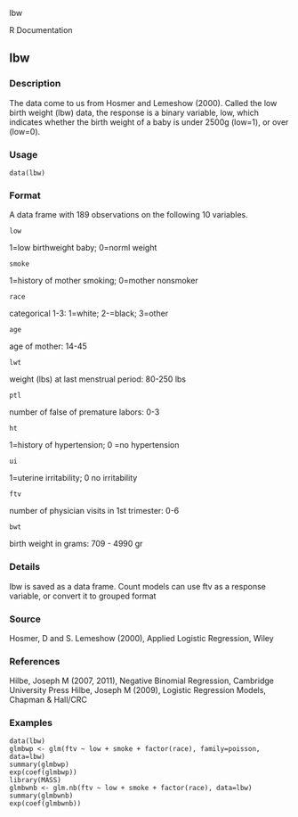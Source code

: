 lbw

R Documentation

## lbw

### Description

The data come to us from Hosmer and Lemeshow (2000). Called the low birth
weight (lbw) data, the response is a binary variable, low, which indicates
whether the birth weight of a baby is under 2500g (low=1), or over (low=0).

### Usage

    data(lbw)

### Format

A data frame with 189 observations on the following 10 variables.

`low`

1=low birthweight baby; 0=norml weight

`smoke`

1=history of mother smoking; 0=mother nonsmoker

`race`

categorical 1-3: 1=white; 2-=black; 3=other

`age`

age of mother: 14-45

`lwt`

weight (lbs) at last menstrual period: 80-250 lbs

`ptl`

number of false of premature labors: 0-3

`ht`

1=history of hypertension; 0 =no hypertension

`ui`

1=uterine irritability; 0 no irritability

`ftv`

number of physician visits in 1st trimester: 0-6

`bwt`

birth weight in grams: 709 - 4990 gr

### Details

lbw is saved as a data frame. Count models can use ftv as a response variable,
or convert it to grouped format

### Source

Hosmer, D and S. Lemeshow (2000), Applied Logistic Regression, Wiley

### References

Hilbe, Joseph M (2007, 2011), Negative Binomial Regression, Cambridge
University Press Hilbe, Joseph M (2009), Logistic Regression Models, Chapman &
Hall/CRC

### Examples

    
    data(lbw)
    glmbwp <- glm(ftv ~ low + smoke + factor(race), family=poisson, data=lbw)
    summary(glmbwp)
    exp(coef(glmbwp))
    library(MASS)
    glmbwnb <- glm.nb(ftv ~ low + smoke + factor(race), data=lbw)
    summary(glmbwnb)
    exp(coef(glmbwnb))

